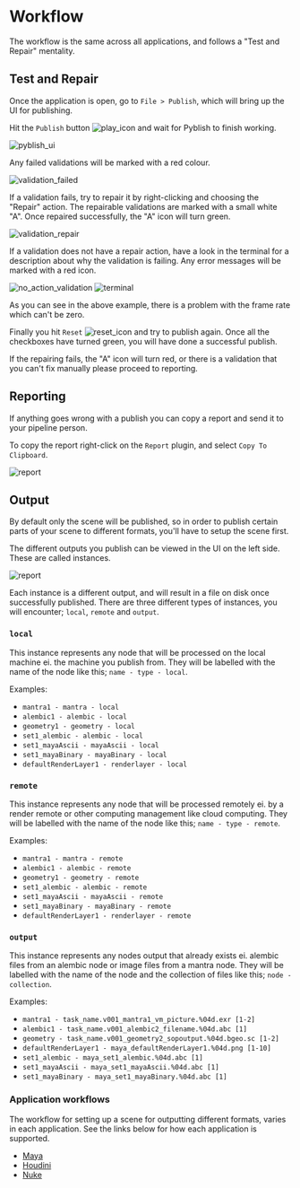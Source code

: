 # Workflow

The workflow is the same across all applications, and follows a "Test and Repair" mentality.

## Test and Repair

Once the application is open, go to ```File > Publish```, which will bring up the UI for publishing.

Hit the ```Publish``` button ![play_icon](play_icon.png "play_icon screengrab") and wait for Pyblish to finish working.

![pyblish_ui](pyblish_ui.png "pyblish UI screengrab")

Any failed validations will be marked with a red colour.

![validation_failed](validation_failed.png "validation_failed screengrab")

If a validation fails, try to repair it by right-clicking and choosing the "Repair" action. The repairable validations are marked with a small white "A". Once repaired successfully, the "A" icon will turn green.

![validation_repair](validation_repair.png "validation_repair screengrab")

If a validation does not have a repair action, have a look in the terminal for a description about why the validation is failing. Any error messages will be marked with a red icon.

![no_action_validation](no_action_validation.png "no_action_validation screengrab") ![terminal](terminal.png "terminal screengrab")

As you can see in the above example, there is a problem with the frame rate which can't be zero.

Finally you hit ```Reset``` ![reset_icon](reset_icon.png "reset_icon screengrab") and try to publish again. Once all the checkboxes have turned green, you will have done a successful publish.

If the repairing fails, the "A" icon will turn red, or there is a validation that you can't fix manually please proceed to reporting.

## Reporting

If anything goes wrong with a publish you can copy a report and send it to your pipeline person.

To copy the report right-click on the ```Report``` plugin, and select ```Copy To Clipboard```.

![report](report.png "report screengrab")

## Output

By default only the scene will be published, so in order to publish certain parts of your scene to different formats, you'll have to setup the scene first.

The different outputs you publish can be viewed in the UI on the left side. These are called instances.

![report](instances.png "instances screengrab")

Each instance is a different output, and will result in a file on disk once successfully published. There are three different types of instances, you will encounter; ```local```, ```remote``` and ```output```.

### ```local```

This instance represents any node that will be processed on the local machine ei. the machine you publish from. They will be labelled with the name of the node like this; ```name - type - local```.

Examples:

- ```mantra1 - mantra - local```
- ```alembic1 - alembic - local```
- ```geometry1 - geometry - local```
- ```set1_alembic - alembic - local```
- ```set1_mayaAscii - mayaAscii - local```
- ```set1_mayaBinary - mayaBinary - local```
- ```defaultRenderLayer1 - renderlayer - local```

### ```remote```

This instance represents any node that will be processed remotely ei. by a render remote or other computing management like cloud computing. They will be labelled with the name of the node like this; ```name - type - remote```.

Examples:

- ```mantra1 - mantra - remote```
- ```alembic1 - alembic - remote```
- ```geometry1 - geometry - remote```
- ```set1_alembic - alembic - remote```
- ```set1_mayaAscii - mayaAscii - remote```
- ```set1_mayaBinary - mayaBinary - remote```
- ```defaultRenderLayer1 - renderlayer - remote```

### ```output```

This instance represents any nodes output that already exists ei. alembic files from an alembic node or image files from a mantra node. They will be labelled with the name of the node and the collection of files like this; ```node - collection```.

Examples:

- ```mantra1 - task_name.v001_mantra1_vm_picture.%04d.exr [1-2]```
- ```alembic1 - task_name.v001_alembic2_filename.%04d.abc [1]```
- ```geometry - task_name.v001_geometry2_sopoutput.%04d.bgeo.sc [1-2]```
- ```defaultRenderLayer1 - maya_defaultRenderLayer1.%04d.png [1-10]```
- ```set1_alembic - maya_set1_alembic.%04d.abc [1]```
- ```set1_mayaAscii - maya_set1_mayaAscii.%04d.abc [1]```
- ```set1_mayaBinary - maya_set1_mayaBinary.%04d.abc [1]```

### Application workflows

The workflow for setting up a scene for outputting different formats, varies in each application. See the links below for how each application is supported.

- [Maya](maya.md)
- [Houdini](houdini.md)
- [Nuke](nuke.md)
